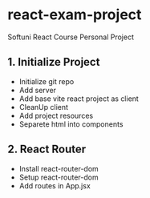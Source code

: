 # react-exam-project
Softuni React Course Personal Project

## 1. Initialize Project
* Initialize git repo
* Add server
* Add base vite react project as client
* CleanUp client
* Add project resources
* Separete html into components
## 2. React Router
* Install react-router-dom
* Setup react-router-dom
* Add routes in App.jsx